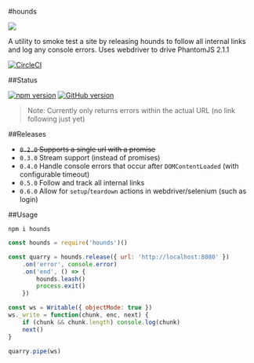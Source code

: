 #hounds

![](https://media.giphy.com/media/TVCqfX7rLyMuY/giphy.gif)

A utility to smoke test a site by releasing hounds to follow all internal links and log any console errors. Uses webdriver to drive PhantomJS 2.1.1

[![CircleCI](https://circleci.com/gh/justinjmoses/hounds.svg?style=svg)](https://circleci.com/gh/justinjmoses/hounds)

##Status

[![npm version](https://badge.fury.io/js/hounds.svg)](https://badge.fury.io/js/hounds)
[![GitHub version](https://badge.fury.io/gh/justinjmoses%2Fhounds.svg)](https://badge.fury.io/gh/justinjmoses%2Fhounds)

> Note: Currently only returns errors within the actual URL (no link following just yet)

##Releases

* ~~`0.2.0` Supports a single url with a promise~~
* `0.3.0` Stream support (instead of promises)
* `0.4.0` Handle console errors that occur after `DOMContentLoaded` (with configurable timeout)
* `0.5.0` Follow and track all internal links
* `0.6.0` Allow for `setup`/`teardown` actions in webdriver/selenium (such as login) 

##Usage

`npm i hounds`

```javascript
const hounds = require('hounds')()

const quarry = hounds.release({ url: 'http://localhost:8080' })
    .on('error', console.error)
    .on('end', () => {
        hounds.leash()
        process.exit()
    })

const ws = Writable({ objectMode: true })
ws._write = function(chunk, enc, next) {
    if (chunk && chunk.length) console.log(chunk)
    next()
}

quarry.pipe(ws)
```

